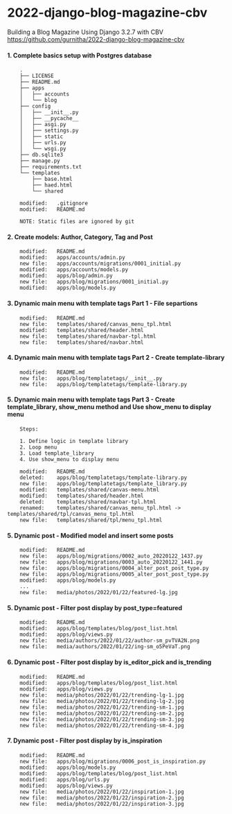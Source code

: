 # 2022-django-blog-magazine-cbv
Building a Blog Magazine Using Django 3.2.7 with CBV
https://github.com/gurnitha/2022-django-blog-magazine-cbv


#### 1. Complete basics setup with Postgres database

        .
        ├── LICENSE
        ├── README.md
        ├── apps
        │   ├── accounts
        │   └── blog
        ├── config
        │   ├── __init__.py
        │   ├── __pycache__
        │   ├── asgi.py
        │   ├── settings.py
        │   ├── static
        │   ├── urls.py
        │   └── wsgi.py
        ├── db.sqlite3
        ├── manage.py
        ├── requirements.txt
        └── templates
            ├── base.html
            ├── haed.html
            └── shared

        modified:   .gitignore
        modified:   README.md

        NOTE: Static files are ignored by git


#### 2. Create models: Author, Category, Tag and Post

        modified:   README.md
        modified:   apps/accounts/admin.py
        new file:   apps/accounts/migrations/0001_initial.py
        modified:   apps/accounts/models.py
        modified:   apps/blog/admin.py
        new file:   apps/blog/migrations/0001_initial.py
        modified:   apps/blog/models.py


#### 3. Dynamic main menu with template tags Part 1 - File separtions

        modified:   README.md
        new file:   templates/shared/canvas_menu_tpl.html
        modified:   templates/shared/header.html
        new file:   templates/shared/navbar-tpl.html
        new file:   templates/shared/navbar.html


#### 4. Dynamic main menu with template tags Part 2 - Create template-library

        modified:   README.md
        new file:   apps/blog/templatetags/__init__.py
        new file:   apps/blog/templatetags/template-library.py


#### 5. Dynamic main menu with template tags Part 3 - Create template_library, show_menu method and Use show_menu to display menu

        Steps:

        1. Define logic in template library
        2. Loop menu
        3. Load template_library
        4. Use show_menu to display menu

        modified:   README.md
        deleted:    apps/blog/templatetags/template-library.py
        new file:   apps/blog/templatetags/template_library.py
        modified:   templates/shared/canvas-menu.html
        modified:   templates/shared/header.html
        deleted:    templates/shared/navbar-tpl.html
        renamed:    templates/shared/canvas_menu_tpl.html -> templates/shared/tpl/canvas_menu_tpl.html
        new file:   templates/shared/tpl/menu_tpl.html


#### 5. Dynamic post - Modified model and insert some posts

        modified:   README.md
        new file:   apps/blog/migrations/0002_auto_20220122_1437.py
        new file:   apps/blog/migrations/0003_auto_20220122_1441.py
        new file:   apps/blog/migrations/0004_alter_post_post_type.py
        new file:   apps/blog/migrations/0005_alter_post_post_type.py
        modified:   apps/blog/models.py
        ...
        new file:   media/photos/2022/01/22/featured-lg.jpg


#### 5. Dynamic post - Filter post display by post_type=featured

        modified:   README.md
        modified:   apps/blog/templates/blog/post_list.html
        modified:   apps/blog/views.py
        new file:   media/authors/2022/01/22/author-sm_pvTVA2N.png
        new file:   media/authors/2022/01/22/ing-sm_o5PeVaT.png


#### 6. Dynamic post - Filter post display by is_editor_pick and is_trending

        modified:   README.md
        modified:   apps/blog/templates/blog/post_list.html
        modified:   apps/blog/views.py
        new file:   media/photos/2022/01/22/trending-lg-1.jpg
        new file:   media/photos/2022/01/22/trending-lg-2.jpg
        new file:   media/photos/2022/01/22/trending-sm-1.jpg
        new file:   media/photos/2022/01/22/trending-sm-2.jpg
        new file:   media/photos/2022/01/22/trending-sm-3.jpg
        new file:   media/photos/2022/01/22/trending-sm-4.jpg


#### 7. Dynamic post - Filter post display by is_inspiration

        modified:   README.md
        new file:   apps/blog/migrations/0006_post_is_inspiration.py
        modified:   apps/blog/models.py
        modified:   apps/blog/templates/blog/post_list.html
        modified:   apps/blog/urls.py
        modified:   apps/blog/views.py
        new file:   media/photos/2022/01/22/inspiration-1.jpg
        new file:   media/photos/2022/01/22/inspiration-2.jpg
        new file:   media/photos/2022/01/22/inspiration-3.jpg
